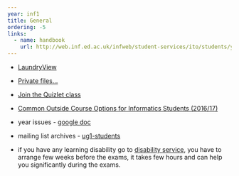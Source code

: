 ```yaml
---
year: inf1
title: General
ordering: -5
links:
  - name: handbook
    url: http://web.inf.ed.ac.uk/infweb/student-services/ito/students/year1
---
```


- [LaundryView](http://www.laundryview.com/lvs.php?s=264)
- [Private files...](http://private.inf1.hgs.club)
- [Join the Quizlet class](https://quizlet.com/join/wNgrn2wSu)
- [Common Outside Course Options for Informatics Students (2016/17)](http://homepages.inf.ed.ac.uk/imurray2/pt/outside_courses_16-17.html)

- year issues - [google doc](https://docs.google.com/document/d/1u59nYYNTbRK9dqwA-dQ_DbBbm5JyWSrdGXZYRAY61wM/edit)
- mailing list archives - [ug1-students](https://lists.inf.ed.ac.uk/mailman/private/ug1-students/)
- if you have any learning disability go to [disability service](http://www.ed.ac.uk/student-disability-service/about), you have to arrange few weeks before the exams, it takes few hours and can help you significantly during the exams. 
